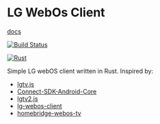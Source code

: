 # LG WebOs Client

[docs](https://samuel-cavalcanti.github.io/lg-webos-client/)

[![Build Status](https://app.travis-ci.com/samuel-cavalcanti/lg-webos-client.svg?branch=main)](https://app.travis-ci.com/samuel-cavalcanti/lg-webos-client)

[![Rust](https://github.com/samuel-cavalcanti/lg-webos-client/actions/workflows/rust.yml/badge.svg)](https://github.com/samuel-cavalcanti/lg-webos-client/actions/workflows/rust.yml)

Simple LG webOS client written in Rust.
Inspired by:
- [lgtv.js](https://github.com/msloth/lgtv.js)
- [Connect-SDK-Android-Core](https://github.com/ConnectSDK/Connect-SDK-Android-Core)
- [lgtv2.js](https://github.com/hobbyquaker/lgtv2)
- [lg-webos-client](https://github.com/kziemianek/lg-webos-client)
- [homebridge-webos-tv](https://github.com/merdok/homebridge-webos-tv/blob/master/lib/LgTvController.js)
